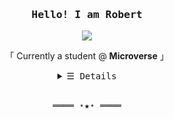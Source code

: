 <h3 align="center"><samp>Hello! I am <b>Robert</a></b></samp></h3>
<p align="center"><img align="center" src="https://i.imgur.com/aaRADiP.png"></img><br>

  <samp>
    <p align="center"> 「 Currently a student @  <b>Microverse</b> 」<br>
  </samp>
</p>
<details align="center">
   <summary> <samp>&#9776; Details</samp></summary>
   <p align="center">
     <br>
      <a href="https://github.com/ReshyResh?tab=repositories" target="_blank"><img alt="Code" src="https://img.shields.io/badge/-code-000000?style=flat-square&logo=Plex&logoColor=white"></a>
      <a href="https://github.com/ReshyResh?tab=repositories&language=python" target="_blank"><img alt="Python" src="https://img.shields.io/badge/-Python-3572A5?style=flat-square&logo=Python&logoColor=white"></a>
     <a href="https://github.com/ReshyResh?tab=repositories&language=javascript" target="_blank"><img alt="React" src="https://img.shields.io/badge/-React-61dafb?style=flat-square&logo=React&logoColor=black"></a>
     <a href="https://github.com/ReshyResh?tab=repositories&language=ruby" target="_blank"><img alt="Ruby" src="https://img.shields.io/badge/-Ruby-red?style=flat-square&logo=Ruby&logoColor=white"></a>
     <a href="https://github.com/ReshyResh?tab=repositories&language=ruby" target="_blank"><img alt="Ruby" src="https://img.shields.io/badge/-Rails-a10831?style=flat-square&logo=rubyonrails&logoColor=white"></a>
      <a href="https://github.com/ReshyResh?tab=repositories&language=javascript" target="_blank"><img alt="Javascript" src="https://img.shields.io/badge/-Javascript-f1e05a?style=flat-square&logo=Javascript&logoColor=black"></a>
      <a href="https://github.com/ReshyResh?tab=repositories&language=html" target="_blank"><img alt="HTML" src="https://img.shields.io/badge/-HTML-E34F26?style=flat-square&logo=HTML5&logoColor=white"></a>
     <a href="https://github.com/ReshyResh?tab=repositories&language=css" target="_blank"><img alt="CSS3" src="https://img.shields.io/badge/-CSS3-green?style=flat-square&logo=css3&logoColor=white"></a>
  <br>
  <img src="https://github-readme-stats.vercel.app/api?username=ReshyResh&show_icons=true&hide_border=true&theme=radical"></img><br>
  <img src="http://github-readme-streak-stats.herokuapp.com?user=ReshyResh&theme=react&hide_border=true)](https://git.io/streak-stats"></img><br><br>
  <img src="https://github-readme-stats.vercel.app/api/top-langs/?username=ReshyResh&layout=compact"></img><br><br><br>
    Check out my <a rel="nofollow noopener noreferrer" target="_blank" href="https://reshyresh.github.io/Portfolio/">Portfolio</a> (Still a WIP)<br><br>
    <img align="center" src="https://i.imgur.com/aaRADiP.png"></img><br><br>
     <a href="https://github.com/ReshyResh" target="_blank"><img alt="ReshyResh" src="https://badges.pufler.dev/visits/ReshyResh/ReshyResh"/></a>
     <a href="https://github.com/ReshyResh/ReshyResh" target="_blank"><img alt="GitHub hits" src="https://img.shields.io/github/last-commit/ReshyResh/ReshyResh?label=profile%20updated&style=flat-square"></a>
  </samp>
  </p>
</details>
<br>
<samp>
  <p align="center">
    ════ ⋆★⋆ ════<br>
  </p>
</samp>
